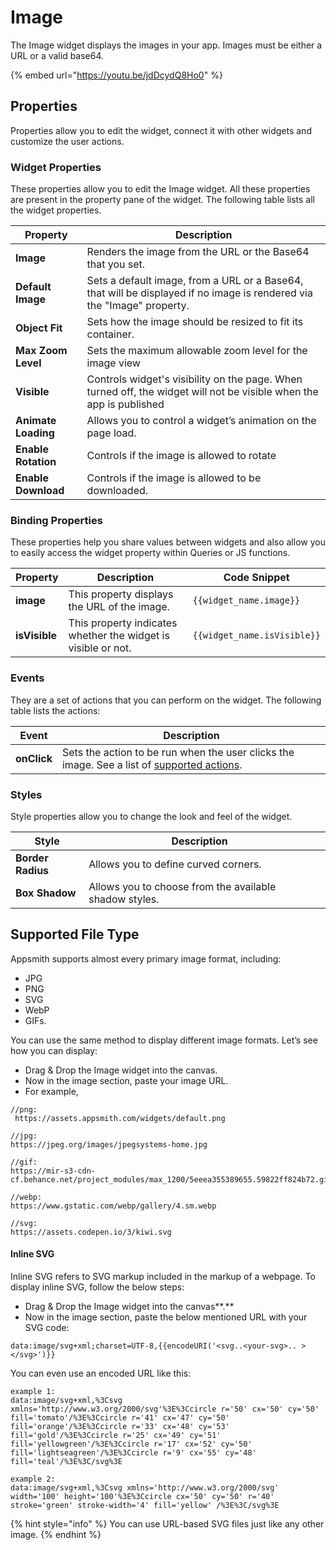 # Image

The Image widget displays the images in your app. Images must be either a URL or a valid base64.

{% embed url="https://youtu.be/jdDcydQ8Ho0" %}

## Properties

Properties allow you to edit the widget, connect it with other widgets and customize the user actions.

### Widget Properties

These properties allow you to edit the Image widget. All these properties are present in the property pane of the widget. The following table lists all the widget properties.

| Property            | Description                                                                                                            |
| ------------------- | ---------------------------------------------------------------------------------------------------------------------- |
| **Image**           | Renders the image from the URL or the Base64 that you set.                                                             |
| **Default Image**   | Sets a default image, from a URL or a Base64, that will be displayed if no image is rendered via the "Image" property. |
| **Object Fit**      | Sets how the image should be resized to fit its container.                                                             |
| **Max Zoom Level**  | Sets the maximum allowable zoom level for the image view                                                               |
| **Visible**         | Controls widget's visibility on the page. When turned off, the widget will not be visible when the app is published    |
| **Animate Loading** | Allows you to control a widget’s animation on the page load.                                                           |
| **Enable Rotation** | Controls if the image is allowed to rotate                                                                             |
| **Enable Download** | Controls if the image is allowed to be downloaded.                                                                     |

### Binding Properties

These properties help you share values between widgets and also allow you to easily access the widget property within Queries or JS functions.

| Property      | Description                                                   | Code Snippet                |
| ------------- | ------------------------------------------------------------- | --------------------------- |
| **image**     | This property displays the URL of the image.                  | `{{widget_name.image}}`     |
| **isVisible** | This property indicates whether the widget is visible or not. | `{{widget_name.isVisible}}` |

### Events

They are a set of actions that you can perform on the widget. The following table lists the actions:

| Event       | Description                                                                                                              |
| ----------- | ------------------------------------------------------------------------------------------------------------------------ |
| **onClick** | Sets the action to be run when the user clicks the image. See a list of [supported actions](../appsmith-framework-1.md). |

### Styles

Style properties allow you to change the look and feel of the widget.

| Style             | Description                                            |   |
| ----------------- | ------------------------------------------------------ | - |
| **Border Radius** | Allows you to define curved corners.                   |   |
| **Box Shadow**    | Allows you to choose from the available shadow styles. |   |

## Supported File Type

Appsmith supports almost every primary image format, including:

* JPG
* PNG
* SVG
* WebP
* GIFs.

You can use the same method to display different image formats. Let’s see how you can display:

* Drag & Drop the Image widget into the canvas.
* Now in the image section, paste your image URL.
* For example,

```
//png:
 https://assets.appsmith.com/widgets/default.png

//jpg:
https://jpeg.org/images/jpegsystems-home.jpg

//gif:
https://mir-s3-cdn-cf.behance.net/project_modules/max_1200/5eeea355389655.59822ff824b72.gif

//webp:
https://www.gstatic.com/webp/gallery/4.sm.webp

//svg:
https://assets.codepen.io/3/kiwi.svg
```

#### Inline SVG

Inline SVG refers to SVG markup included in the markup of a webpage. To display inline SVG, follow the below steps:

* Drag & Drop the Image widget into the canvas\*\*.\*\*
* Now in the image section, paste the below mentioned URL with your SVG code:

```
data:image/svg+xml;charset=UTF-8,{{encodeURI('<svg..<your-svg>.. ></svg>')}}
```

You can even use an encoded URL like this:

```
example 1:
data:image/svg+xml,%3Csvg xmlns='http://www.w3.org/2000/svg'%3E%3Ccircle r='50' cx='50' cy='50' fill='tomato'/%3E%3Ccircle r='41' cx='47' cy='50' fill='orange'/%3E%3Ccircle r='33' cx='48' cy='53' fill='gold'/%3E%3Ccircle r='25' cx='49' cy='51' fill='yellowgreen'/%3E%3Ccircle r='17' cx='52' cy='50' fill='lightseagreen'/%3E%3Ccircle r='9' cx='55' cy='48' fill='teal'/%3E%3C/svg%3E

example 2:
data:image/svg+xml,%3Csvg xmlns='http://www.w3.org/2000/svg' width='100' height='100'%3E%3Ccircle cx='50' cy='50' r='40' stroke='green' stroke-width='4' fill='yellow' /%3E%3C/svg%3E
```

{% hint style="info" %}
You can use URL-based SVG files just like any other image.
{% endhint %}
